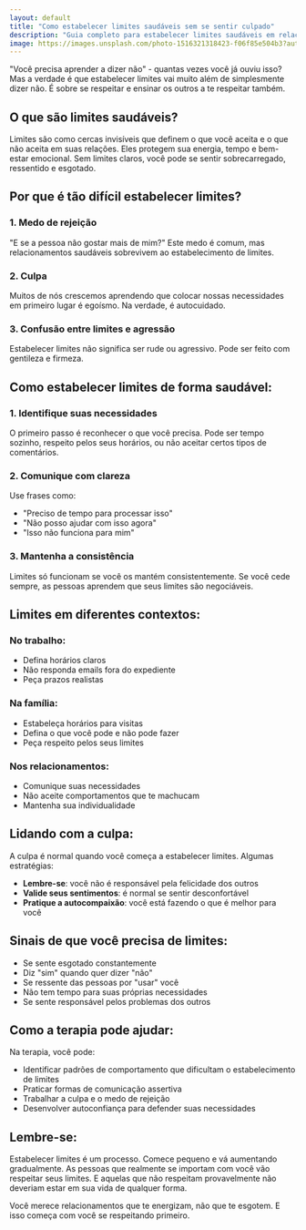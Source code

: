 ```yaml
---
layout: default
title: "Como estabelecer limites saudáveis sem se sentir culpado"
description: "Guia completo para estabelecer limites saudáveis em relacionamentos e vida pessoal"
image: https://images.unsplash.com/photo-1516321318423-f06f85e504b3?auto=format&fit=crop&w=800&q=80
---
```


"Você precisa aprender a dizer não" - quantas vezes você já ouviu isso? Mas a verdade é que estabelecer limites vai muito além de simplesmente dizer não. É sobre se respeitar e ensinar os outros a te respeitar também.

## O que são limites saudáveis?

Limites são como cercas invisíveis que definem o que você aceita e o que não aceita em suas relações. Eles protegem sua energia, tempo e bem-estar emocional. Sem limites claros, você pode se sentir sobrecarregado, ressentido e esgotado.

## Por que é tão difícil estabelecer limites?

### 1. Medo de rejeição

"E se a pessoa não gostar mais de mim?" Este medo é comum, mas relacionamentos saudáveis sobrevivem ao estabelecimento de limites.

### 2. Culpa

Muitos de nós crescemos aprendendo que colocar nossas necessidades em primeiro lugar é egoísmo. Na verdade, é autocuidado.

### 3. Confusão entre limites e agressão

Estabelecer limites não significa ser rude ou agressivo. Pode ser feito com gentileza e firmeza.

## Como estabelecer limites de forma saudável:

### 1. Identifique suas necessidades

O primeiro passo é reconhecer o que você precisa. Pode ser tempo sozinho, respeito pelos seus horários, ou não aceitar certos tipos de comentários.

### 2. Comunique com clareza

Use frases como:

- "Preciso de tempo para processar isso"
- "Não posso ajudar com isso agora"
- "Isso não funciona para mim"

### 3. Mantenha a consistência

Limites só funcionam se você os mantém consistentemente. Se você cede sempre, as pessoas aprendem que seus limites são negociáveis.

## Limites em diferentes contextos:

### No trabalho:

- Defina horários claros
- Não responda emails fora do expediente
- Peça prazos realistas

### Na família:

- Estabeleça horários para visitas
- Defina o que você pode e não pode fazer
- Peça respeito pelos seus limites

### Nos relacionamentos:

- Comunique suas necessidades
- Não aceite comportamentos que te machucam
- Mantenha sua individualidade

## Lidando com a culpa:

A culpa é normal quando você começa a estabelecer limites. Algumas estratégias:

- **Lembre-se**: você não é responsável pela felicidade dos outros
- **Valide seus sentimentos**: é normal se sentir desconfortável
- **Pratique a autocompaixão**: você está fazendo o que é melhor para você

## Sinais de que você precisa de limites:

- Se sente esgotado constantemente
- Diz "sim" quando quer dizer "não"
- Se ressente das pessoas por "usar" você
- Não tem tempo para suas próprias necessidades
- Se sente responsável pelos problemas dos outros

## Como a terapia pode ajudar:

Na terapia, você pode:

- Identificar padrões de comportamento que dificultam o estabelecimento de limites
- Praticar formas de comunicação assertiva
- Trabalhar a culpa e o medo de rejeição
- Desenvolver autoconfiança para defender suas necessidades

## Lembre-se:

Estabelecer limites é um processo. Comece pequeno e vá aumentando gradualmente. As pessoas que realmente se importam com você vão respeitar seus limites. E aquelas que não respeitam provavelmente não deveriam estar em sua vida de qualquer forma.

Você merece relacionamentos que te energizam, não que te esgotem. E isso começa com você se respeitando primeiro.
